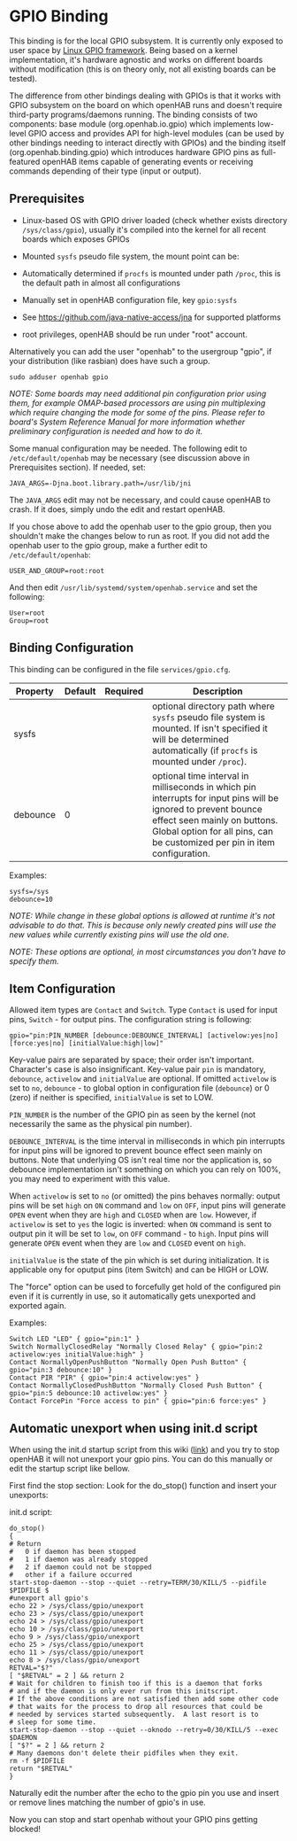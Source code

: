 # GPIO Binding

This binding is for the local GPIO subsystem. It is currently only exposed to user space by [Linux GPIO framework](https://www.kernel.org/doc/Documentation/gpio/sysfs.txt). Being based on a kernel implementation, it's hardware agnostic and works on different boards without modification (this is on theory only, not all existing boards can be tested). 

The difference from other bindings dealing with GPIOs is that it works with GPIO subsystem on the board on which openHAB runs and doesn't require third-party programs/daemons running. The binding consists of two components: base module (org.openhab.io.gpio) which implements low-level GPIO access and provides API for high-level modules (can be used by other bindings needing to interact directly with GPIOs) and the binding itself (org.openhab.binding.gpio) which introduces hardware GPIO pins as full-featured openHAB items capable of generating events or receiving commands depending of their type (input or output).

## Prerequisites

* Linux-based OS with GPIO driver loaded (check whether exists directory `/sys/class/gpio`), usually it's compiled into the kernel for all recent boards which exposes GPIOs
* Mounted `sysfs` pseudo file system, the mount point can be:

 * Automatically determined if `procfs` is mounted under path `/proc`, this is the default path in almost all configurations
 * Manually set in openHAB configuration file, key `gpio:sysfs`
 * See https://github.com/java-native-access/jna for supported platforms 
 * root privileges, openHAB should be run under "root" account.  

Alternatively you can add the user "openhab" to the usergroup "gpio", if your distribution (like rasbian) does have such a group.  

```shell
sudo adduser openhab gpio
```

_NOTE: Some boards may need additional pin configuration prior using them, for example OMAP-based processors are using pin multiplexing which require changing the mode for some of the pins. Please refer to board's System Reference Manual for more information whether preliminary configuration is needed and how to do it._

Some manual configuration may be needed.  The following edit to `/etc/default/openhab` may be necessary (see discussion above in Prerequisites section).  If needed, set:

```
JAVA_ARGS=-Djna.boot.library.path=/usr/lib/jni
```

The `JAVA_ARGS` edit may not be necessary, and could cause openHAB to crash.  If it does, simply undo the edit and restart openHAB.

If you chose above to add the openhab user to the gpio group, then you shouldn't make the changes below to run as root.  If you did not add the openhab user to the gpio group, make a further edit to `/etc/default/openhab`:

```
USER_AND_GROUP=root:root
```

And then edit `/usr/lib/systemd/system/openhab.service` and set the following:

```
User=root
Group=root
```
 
## Binding Configuration

This binding can be configured in the file `services/gpio.cfg`.

| Property | Default | Required | Description |
|----------|---------|:--------:|-------------|
| sysfs    |         |          | optional directory path where `sysfs` pseudo file system is mounted. If isn't specified it will be determined automatically (if `procfs` is mounted under `/proc`). |
| debounce | 0       |          | optional time interval in milliseconds in which pin interrupts for input pins will be ignored to prevent bounce effect seen mainly on buttons. Global option for all pins, can be customized per pin in item configuration. |

Examples:

```
sysfs=/sys
debounce=10
```

_NOTE: While change in these global options is allowed at runtime it's not advisable to do that. This is because only newly created pins will use the new values while currently existing pins will use the old one._

_NOTE: These options are optional, in most circumstances you don't have to specify them._

## Item Configuration

Allowed item types are `Contact` and `Switch`. Type `Contact` is used for input pins, `Switch` - for output pins. The configuration string is following:

```
gpio="pin:PIN_NUMBER [debounce:DEBOUNCE_INTERVAL] [activelow:yes|no] [force:yes|no] [initialValue:high|low]"
```

Key-value pairs are separated by space; their order isn't important. Character's case is also insignificant. Key-value pair `pin` is mandatory, `debounce`, `activelow` and `initialValue` are optional. If omitted `activelow` is set to `no`, `debounce` - to global option in configuration file (`debounce`) or 0 (zero) if neither is specified, `initialValue` is set to LOW. 

`PIN_NUMBER` is the number of the GPIO pin as seen by the kernel (not necessarily the same as the physical pin number).  

`DEBOUNCE_INTERVAL` is the time interval in milliseconds in which pin interrupts for input pins will be ignored to prevent bounce effect seen mainly on buttons. Note that underlying OS isn't real time nor the application is, so debounce implementation isn't something on which you can rely on 100%, you may need to experiment with this value. 

When `activelow` is set to `no` (or omitted) the pins behaves normally: output pins will be set `high` on `ON` command and `low` on `OFF`, input pins will generate `OPEN` event when they are `high` and `CLOSED` when are `low`. However, if `activelow` is set to `yes` the logic is inverted: when `ON` command is sent to output pin it will be set to `low`, on `OFF` command - to `high`. Input pins will generate `OPEN` event when they are `low` and `CLOSED` event on `high`.

`initialValue` is the state of the pin which is set during initialization. It is applicable ony for oputput pins (item Switch) and can be HIGH or LOW.

The "force" option can be used to forcefully get hold of the configured pin even if it is currently in use, so it automatically gets unexported and exported again.

Examples:

```
Switch LED "LED" { gpio="pin:1" }
Switch NormallyClosedRelay "Normally Closed Relay" { gpio="pin:2 activelow:yes initialValue:high" }
Contact NormallyOpenPushButton "Normally Open Push Button" { gpio="pin:3 debounce:10" }
Contact PIR "PIR" { gpio="pin:4 activelow:yes" }
Contact NormallyClosedPushButton "Normally Closed Push Button" { gpio="pin:5 debounce:10 activelow:yes" }
Contact ForcePin "Force access to pin" { gpio="pin:6 force:yes" }
```

## Automatic unexport when using init.d script

When using the init.d startup script from this wiki ([link](https://github.com/openhab/openhab1-addons/wiki/Samples-Tricks#how-to-configure-openhab-to-start-automatically-on-linux)) and you try to stop openHAB it will not unexport your gpio pins. You can do this manually or edit the startup script like bellow.

First find the stop section: Look for the do_stop() function and insert your unexports:

init.d script:

```shell
do_stop()
{
# Return
#   0 if daemon has been stopped
#   1 if daemon was already stopped
#   2 if daemon could not be stopped
#   other if a failure occurred
start-stop-daemon --stop --quiet --retry=TERM/30/KILL/5 --pidfile $PIDFILE $
#unexport all gpio's
echo 22 > /sys/class/gpio/unexport
echo 23 > /sys/class/gpio/unexport
echo 24 > /sys/class/gpio/unexport
echo 10 > /sys/class/gpio/unexport
echo 9 > /sys/class/gpio/unexport
echo 25 > /sys/class/gpio/unexport
echo 11 > /sys/class/gpio/unexport
echo 8 > /sys/class/gpio/unexport
RETVAL="$?"
[ "$RETVAL" = 2 ] && return 2
# Wait for children to finish too if this is a daemon that forks
# and if the daemon is only ever run from this initscript.
# If the above conditions are not satisfied then add some other code
# that waits for the process to drop all resources that could be
# needed by services started subsequently.  A last resort is to
# sleep for some time.
start-stop-daemon --stop --quiet --oknodo --retry=0/30/KILL/5 --exec $DAEMON
[ "$?" = 2 ] && return 2
# Many daemons don't delete their pidfiles when they exit.
rm -f $PIDFILE
return "$RETVAL"
}
```

Naturally edit the number after the echo to the gpio pin you use and insert or remove lines matching the number of gpio's in use.

Now you can stop and start openhab without your GPIO pins getting blocked!
